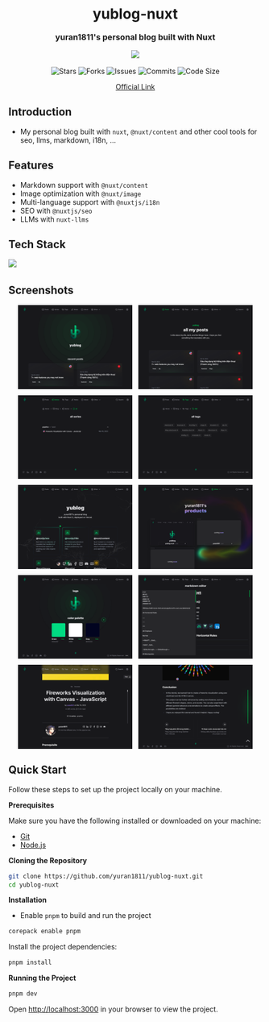 <h1 align="center">yublog-nuxt</h1>
<p align="center" style="font-size:16px"><strong>yuran1811's personal blog built with Nuxt</strong></p>
<p align="center">
  <img src="https://raw.githubusercontent.com/catppuccin/catppuccin/main/assets/palette/macchiato.png" width="400" />
</p>

<p align="center">
  <img alt="Stars" src="https://badgen.net/github/stars/yuran1811/yublog-nuxt">
  <img alt="Forks" src="https://badgen.net/github/forks/yuran1811/yublog-nuxt">
  <img alt="Issues" src="https://badgen.net/github/issues/yuran1811/yublog-nuxt">
  <img alt="Commits" src="https://badgen.net/github/commits/yuran1811/yublog-nuxt">
  <img alt="Code Size" src="https://img.shields.io/github/languages/code-size/yuran1811/yublog-nuxt">
</p>

<div align="center">
  <a href="https://yublog-nuxt.vercel.app" target="_blank">Official Link</a>
</div>

## Introduction

- My personal blog built with `nuxt`, `@nuxt/content` and other cool tools for seo, llms, markdown, i18n, ...

## Features

- Markdown support with `@nuxt/content`
- Image optimization with `@nuxt/image`
- Multi-language support with `@nuxtjs/i18n`
- SEO with `@nuxtjs/seo`
- LLMs with `nuxt-llms`

## Tech Stack

<img src="https://skill-icons-livid.vercel.app/icons?i=nuxt,tailwind,ts&gap=60" height="36" />

## Screenshots

<div style="display:flex;gap:12px;justify-content:center;flex-wrap:wrap">
  <img src="./public/screenshots/demo/home.png" style="width:45%;max-width:380px">
  <img src="./public/screenshots/demo/posts.png" style="width:45%;max-width:380px">
  <img src="./public/screenshots/demo/series.png" style="width:45%;max-width:380px">
  <img src="./public/screenshots/demo/tags.png" style="width:45%;max-width:380px">
  <img src="./public/screenshots/demo/about.png" style="width:45%;max-width:380px">
  <img src="./public/screenshots/demo/eco.png" style="width:45%;max-width:380px">
  <img src="./public/screenshots/demo/brand.png" style="width:45%;max-width:380px">
  <img src="./public/screenshots/demo/md-editor.png" style="width:45%;max-width:380px">
  <img src="./public/screenshots/demo/post-beg.png" style="width:45%;max-width:380px">
  <img src="./public/screenshots/demo/post-end.png" style="width:45%;max-width:380px">
</div>

## Quick Start

Follow these steps to set up the project locally on your machine.

**Prerequisites**

Make sure you have the following installed or downloaded on your machine:

- [Git](https://git-scm.com/)
- [Node.js](https://nodejs.org/en)

**Cloning the Repository**

```bash
git clone https://github.com/yuran1811/yublog-nuxt.git
cd yublog-nuxt
```

**Installation**

- Enable `pnpm` to build and run the project

```bash
corepack enable pnpm
```

Install the project dependencies:

```bash
pnpm install
```

**Running the Project**

```bash
pnpm dev
```

Open [http://localhost:3000](http://localhost:3000) in your browser to view the project.

